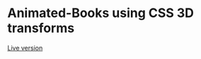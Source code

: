 # Animated-Books using CSS 3D transforms

[Live version](https://animated-books.netlify.com/index.html)
